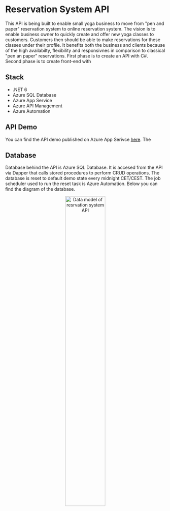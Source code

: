 # Reservation System API

This API is being built to enable small yoga business to move from "pen and paper" reservation system to online reservation system. The vision is to enable business owner to quickly create and offer new yoga classes to customers. Customers then should be able to make reservations for these classes under their profile. It benefits both the business and clients because of the high availabilty, flexibility and responsivnes in comparison to classical "pen an paper" reservations. First phase is to create an API with C#. Second phase is to create front-end with 

## Stack
* .NET 6
* Azure SQL Database
* Azure App Service
* Azure API Management
* Azure Automation 

## API Demo
You can find the API demo published on Azure App Serivce <a  href="https://resclass.azurewebsites.net/swagger/index.html">here</a>. The 

## Database
Database behind the API is Azure SQL Database. It is accesed from the API via Dapper that calls stored procedures to perform CRUD operations. The database is reset to default demo state every midnight CET/CEST. The job scheduler used to run the reset task is Azure Automation. Below you can find the diagram of the database.  

<p align="center">
 <img style="width:50%; height:auto;" alt="Data model of resrvation system API" src="https://user-images.githubusercontent.com/62188066/180731442-cd8f4f94-7308-4e09-a467-fe3f8c70de81.png">
</p>
